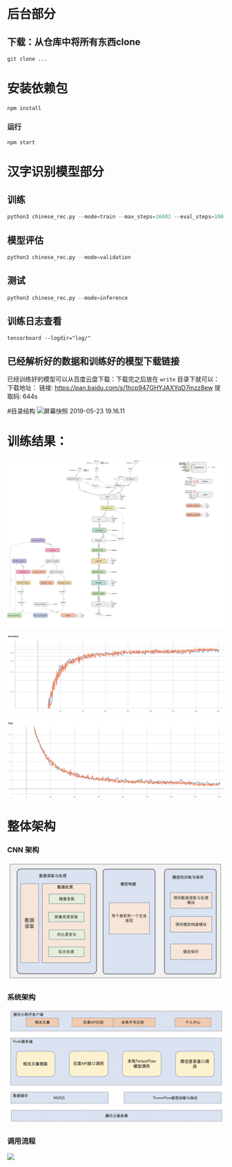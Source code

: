 # 后台部分
## 下载：从仓库中将所有东西clone
```
git clone ...
```

# 安装依赖包
```
npm install 
```

### 运行
```
npm start
```


# 汉字识别模型部分
## 训练
```python
python3 chinese_rec.py --mode=train --max_steps=16002 --eval_steps=100 --save_steps=500
```
## 模型评估
```python
python3 chinese_rec.py --mode=validation
```
## 测试
```python
python3 chinese_rec.py --mode=inference
```

## 训练日志查看
```
tensorboard --logdir="log/"
```

## 已经解析好的数据和训练好的模型下载链接

已经训练好的模型可以从百度云盘下载：下载完之后放在 `write` 目录下就可以：
  下载地址： 链接: https://pan.baidu.com/s/1hcp947GHYJAXYqD7mzz8ew 提取码: 644s 

#目录结构
![屏幕快照 2019-05-23 19.16.11](http://ww1.sinaimg.cn/large/006tNc79ly1g3dd6clwilj30u0136ti0.jpg)



# 训练结果：

![](./img/png.png)

![](./img/accuracy.png)

![](./img/loss_rate.png)



# 整体架构

### CNN 架构

![](./img/CNN架构图.png)



### 系统架构

![](./img/系统架构.png)

### 调用流程

![](./img/)